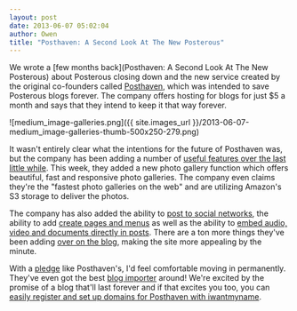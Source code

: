 ```yaml
---
layout: post
date: 2013-06-07 05:02:04
author: Owen
title: "Posthaven: A Second Look At The New Posterous"
---
```


We wrote a [few months back](Posthaven: A Second Look At The New Posterous) about Posterous closing down and the new service created by the original co-founders called [Posthaven](http://posthaven.com), which was intended to save Posterous blogs forever. The company offers hosting for blogs for just $5 a month and says that they intend to keep it that way forever.

![medium_image-galleries.png]({{ site.images_url }}/2013-06-07-medium_image-galleries-thumb-500x250-279.png)

It wasn't entirely clear what the intentions for the future of Posthaven was, but the company has been adding a number of [useful features over the last little while](http://blog.posthaven.com/posthaven-launches-fast-beautiful-image-galleries). This week, they added a new photo gallery function which offers beautiful, fast and responsive photo galleries. The company even claims they're the "fastest photo galleries on the web" and are utilizing Amazon's S3 storage to deliver the photos.

The company has also added the ability to [post to social networks](http://blog.posthaven.com/one-step-closer-to-posterous-parity-autopost-to-twitter-and-facebook), the ability to add [create pages and menus](http://blog.posthaven.com/new-features-pages-links-and-menus) as well as the ability to [embed audio, video and documents directly in posts](http://blog.posthaven.com/new-features-post-video-audio-and-documents). There are a ton more things they've been adding [over on the blog](http://blog.posthaven.com/), making the site more appealing by the minute.

With a [pledge](https://posthaven.com/ourpledge) like Posthaven's, I'd feel comfortable moving in permanently. They've even got the best [blog importer](http://blog.posthaven.com/the-posterous-migration-guide) around! We're excited by the promise of a blog that'll last forever and if that excites you too, you can [easily register and set up domains for Posthaven with iwantmyname](https://iwantmyname.com/services/blog-hosting/).
